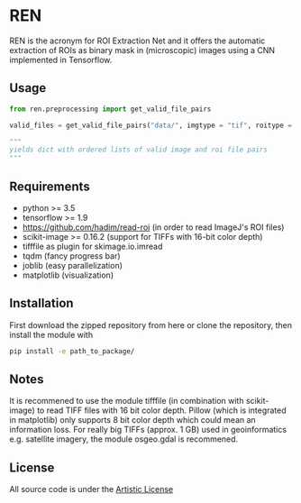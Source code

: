 REN
===

REN is the acronym for ROI Extraction Net and it offers the automatic extraction of ROIs as binary mask in (microscopic) images using a CNN implemented in Tensorflow.

Usage
-----

```Python
from ren.preprocessing import get_valid_file_pairs

valid_files = get_valid_file_pairs("data/", imgtype = "tif", roitype = "zip")

"""
yields dict with ordered lists of valid image and roi file pairs
"""
```

Requirements
------------

* python >= 3.5
* tensorflow >= 1.9
* https://github.com/hadim/read-roi (in order to read ImageJ's ROI files)
* scikit-image >= 0.16.2 (support for TIFFs with 16-bit color depth)
* tifffile as plugin for skimage.io.imread
* tqdm (fancy progress bar)
* joblib (easy parallelization)
* matplotlib (visualization)

Installation
------------

First download the zipped repository from here or clone the repository, then install the module with

```bash
pip install -e path_to_package/
```

Notes
-----
It is recommened to use the module tifffile (in combination with scikit-image) to read TIFF files with 16 bit color depth. Pillow (which is integrated in matplotlib) only supports 8 bit color depth which could mean an information loss. For really big TIFFs (approx. 1 GB) used in geoinformatics e.g. satellite imagery, the module osgeo.gdal is recommened.

License
-------
All source code is under the <a href="https://opensource.org/licenses/artistic-license-2.0">Artistic License</a>

